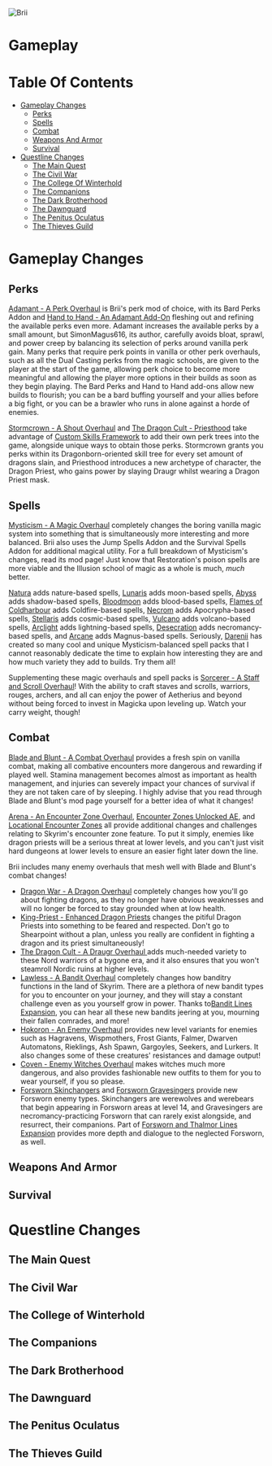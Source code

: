 ![Brii](https://staticdelivery.nexusmods.com/mods/1704/images/95501/95501-1688938116-621876061.png)

# Gameplay

# Table Of Contents

- [Gameplay Changes](#gameplay-changes)
  - [Perks](#perks)
  - [Spells](#spells)
  - [Combat](#combat)
  - [Weapons And Armor](#weapons-and-armor)
  - [Survival](#survival)
- [Questline Changes](questline-changes)
  - [The Main Quest](#the-main-quest)
  - [The Civil War](#the-civil-war)
  - [The College Of Winterhold](#the-college-of-winterhold)
  - [The Companions](#the-companions)
  - [The Dark Brotherhood](#the-dark-brotherhood)
  - [The Dawnguard](#the-dawnguard)
  - [The Penitus Oculatus](#the-penitus-oculatus)
  - [The Thieves Guild](#the-thieves-guild)

# Gameplay Changes

## Perks

[Adamant - A Perk Overhaul](https://www.nexusmods.com/skyrimspecialedition/mods/30191) is Brii's perk mod of choice, with its Bard Perks Addon and [Hand to Hand - An Adamant Add-On](https://www.nexusmods.com/skyrimspecialedition/mods/59790) fleshing out and refining the available perks even more. Adamant increases the available perks by a small amount, but SimonMagus616, its author, carefully avoids bloat, sprawl, and power creep by balancing its selection of perks around vanilla perk gain. Many perks that require perk points in vanilla or other perk overhauls, such as all the Dual Casting perks from the magic schools, are given to the player at the start of the game, allowing perk choice to become more meaningful and allowing the player more options in their builds as soon as they begin playing. The Bard Perks and Hand to Hand add-ons allow new builds to flourish; you can be a bard buffing yourself and your allies before a big fight, or you can be a brawler who runs in alone against a horde of enemies.

[Stormcrown - A Shout Overhaul](https://www.nexusmods.com/skyrimspecialedition/mods/90659) and [The Dragon Cult - Priesthood](https://www.nexusmods.com/skyrimspecialedition/mods/92794) take advantage of [Custom Skills Framework](https://www.nexusmods.com/skyrimspecialedition/mods/41780) to add their own perk trees into the game, alongside unique ways to obtain those perks. Stormcrown grants you perks within its Dragonborn-oriented skill tree for every set amount of dragons slain, and Priesthood introduces a new archetype of character, the Dragon Priest, who gains power by slaying Draugr whilst wearing a Dragon Priest mask.

## Spells

[Mysticism - A Magic Overhaul](https://www.nexusmods.com/skyrimspecialedition/mods/27839) completely changes the boring vanilla magic system into something that is simultaneously more interesting and more balanced. Brii also uses the Jump Spells Addon and the Survival Spells Addon for additional magical utility. For a full breakdown of Mysticism's changes, read its mod page! Just know that Restoration's poison spells are more viable and the Illusion school of magic as a whole is much, _much_ better.

[Natura](https://www.nexusmods.com/skyrimspecialedition/mods/77826) adds nature-based spells, [Lunaris](https://www.nexusmods.com/skyrimspecialedition/mods/80852) adds moon-based spells, [Abyss](https://www.nexusmods.com/skyrimspecialedition/mods/83329) adds shadow-based spells, [Bloodmoon](https://www.nexusmods.com/skyrimspecialedition/mods/84304) adds blood-based spells, [Flames of Coldharbour](https://www.nexusmods.com/skyrimspecialedition/mods/85425) adds Coldfire-based spells, [Necrom](https://www.nexusmods.com/skyrimspecialedition/mods/86292) adds Apocrypha-based spells, [Stellaris](https://www.nexusmods.com/skyrimspecialedition/mods/86833) adds cosmic-based spells, [Vulcano](https://www.nexusmods.com/skyrimspecialedition/mods/88689) adds volcano-based spells, [Arclight](https://www.nexusmods.com/skyrimspecialedition/mods/90405) adds lightning-based spells, [Desecration](https://www.nexusmods.com/skyrimspecialedition/mods/90832) adds necromancy-based spells, and [Arcane](https://www.nexusmods.com/skyrimspecialedition/mods/91602) adds Magnus-based spells. Seriously, [Darenii](https://www.nexusmods.com/skyrimspecialedition/users/5073294) has created so many cool and unique Mysticism-balanced spell packs that I cannot reasonably dedicate the time to explain how interesting they are and how much variety they add to builds. Try them all!

Supplementing these magic overhauls and spell packs is [Sorcerer - A Staff and Scroll Overhaul](https://www.nexusmods.com/skyrimspecialedition/mods/95196)! With the ability to craft staves and scrolls, warriors, rouges, archers, and all can enjoy the power of Aetherius and beyond without being forced to invest in Magicka upon leveling up. Watch your carry weight, though!

## Combat

[Blade and Blunt - A Combat Overhaul](https://www.nexusmods.com/skyrimspecialedition/mods/34549) provides a fresh spin on vanilla combat, making all combative encounters more dangerous and rewarding if played well. Stamina management becomes almost as important as health management, and injuries can severely impact your chances of survival if they are not taken care of by sleeping. I highly advise that you read through Blade and Blunt's mod page yourself for a better idea of what it changes!

[Arena - An Encounter Zone Overhaul](https://www.nexusmods.com/skyrimspecialedition/mods/33487), [Encounter Zones Unlocked AE](https://www.nexusmods.com/skyrimspecialedition/mods/19608), and [Locational Encounter Zones](https://www.nexusmods.com/skyrimspecialedition/mods/85212) all provide additional changes and challenges relating to Skyrim's encounter zone feature. To put it simply, enemies like dragon priests will be a serious threat at lower levels, and you can't just visit hard dungeons at lower levels to ensure an easier fight later down the line. 

Brii includes many enemy overhauls that mesh well with Blade and Blunt's combat changes! 

- [Dragon War - A Dragon Overhaul](https://www.nexusmods.com/skyrimspecialedition/mods/51310) completely changes how you'll go about fighting dragons, as they no longer have obvious weaknesses and will no longer be forced to stay grounded when at low health.
- [King-Priest - Enhanced Dragon Priests](https://www.nexusmods.com/skyrimspecialedition/mods/59652) changes the pitiful Dragon Priests into something to be feared and respected. Don't go to Shearpoint without a plan, unless you really are confident in fighting a dragon and its priest simultaneously!
- [The Dragon Cult - A Draugr Overhaul ](https://www.nexusmods.com/skyrimspecialedition/mods/81422) adds much-needed variety to these Nord warriors of a bygone era, and it also ensures that you won't steamroll Nordic ruins at higher levels.
- [Lawless - A Bandit Overhaul](https://www.nexusmods.com/skyrimspecialedition/mods/88080) completely changes how banditry functions in the land of Skyrim. There are a plethora of new bandit types for you to encounter on your journey, and they will stay a constant challenge even as you yourself grow in power. Thanks to[Bandit Lines Expansion](https://www.nexusmods.com/skyrimspecialedition/mods/63733), you can hear all these new bandits jeering at you, mourning their fallen comrades, and more!
- [Hokoron - An Enemy Overhaul](https://www.nexusmods.com/skyrimspecialedition/mods/89212) provides new level variants for enemies such as Hagravens, Wispmothers, Frost Giants, Falmer, Dwarven Automatons, Rieklings, Ash Spawn, Gargoyles, Seekers, and Lurkers. It also changes some of these creatures' resistances and damage output!
- [Coven - Enemy Witches Overhaul](https://www.nexusmods.com/skyrimspecialedition/mods/51596) makes witches much more dangerous, and also provides fashionable new outfits to them for you to wear yourself, if you so please.
- [Forsworn Skinchangers](https://www.nexusmods.com/skyrimspecialedition/mods/34900) and [Forsworn Gravesingers](https://www.nexusmods.com/skyrimspecialedition/mods/40143) provide new Forsworn enemy types. Skinchangers are werewolves and werebears that begin appearing in Forsworn areas at level 14, and Gravesingers are necromancy-practicing Forsworn that can rarely exist alongside, and resurrect, their companions. Part of [Forsworn and Thalmor Lines Expansion](https://www.nexusmods.com/skyrimspecialedition/mods/80188) provides more depth and dialogue to the neglected Forsworn, as well.

## Weapons And Armor

## Survival

# Questline Changes

## The Main Quest

## The Civil War

## The College of Winterhold

## The Companions

## The Dark Brotherhood

## The Dawnguard

## The Penitus Oculatus

## The Thieves Guild
